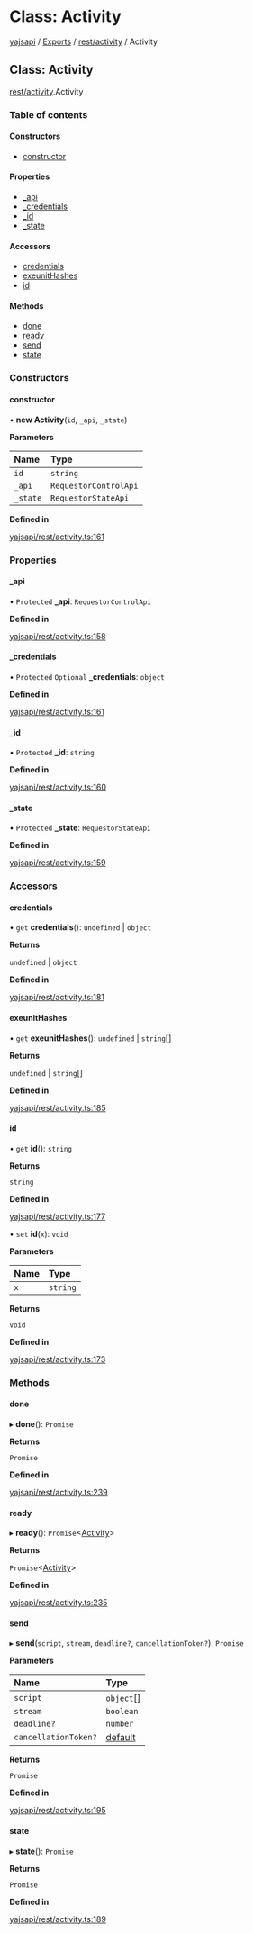 # Class: Activity

[yajsapi](../yajsapi.md) / [Exports](../modules/) / [rest/activity](../modules/rest_activity.md) / Activity

## Class: Activity

[rest/activity](../modules/rest_activity.md).Activity

### Table of contents

#### Constructors

* [constructor](rest_activity.activity.md#constructor)

#### Properties

* [\_api](rest_activity.activity.md#_api)
* [\_credentials](rest_activity.activity.md#_credentials)
* [\_id](rest_activity.activity.md#_id)
* [\_state](rest_activity.activity.md#_state)

#### Accessors

* [credentials](rest_activity.activity.md#credentials)
* [exeunitHashes](rest_activity.activity.md#exeunithashes)
* [id](rest_activity.activity.md#id)

#### Methods

* [done](rest_activity.activity.md#done)
* [ready](rest_activity.activity.md#ready)
* [send](rest_activity.activity.md#send)
* [state](rest_activity.activity.md#state)

### Constructors

#### constructor

• **new Activity**\(`id`, `_api`, `_state`\)

**Parameters**

| Name | Type |
| :--- | :--- |
| `id` | `string` |
| `_api` | `RequestorControlApi` |
| `_state` | `RequestorStateApi` |

**Defined in**

[yajsapi/rest/activity.ts:161](https://github.com/golemfactory/yajsapi/blob/8f42a91/yajsapi/rest/activity.ts#L161)

### Properties

#### \_api

• `Protected` **\_api**: `RequestorControlApi`

**Defined in**

[yajsapi/rest/activity.ts:158](https://github.com/golemfactory/yajsapi/blob/8f42a91/yajsapi/rest/activity.ts#L158)

#### \_credentials

• `Protected` `Optional` **\_credentials**: `object`

**Defined in**

[yajsapi/rest/activity.ts:161](https://github.com/golemfactory/yajsapi/blob/8f42a91/yajsapi/rest/activity.ts#L161)

#### \_id

• `Protected` **\_id**: `string`

**Defined in**

[yajsapi/rest/activity.ts:160](https://github.com/golemfactory/yajsapi/blob/8f42a91/yajsapi/rest/activity.ts#L160)

#### \_state

• `Protected` **\_state**: `RequestorStateApi`

**Defined in**

[yajsapi/rest/activity.ts:159](https://github.com/golemfactory/yajsapi/blob/8f42a91/yajsapi/rest/activity.ts#L159)

### Accessors

#### credentials

• `get` **credentials**\(\): `undefined` \| `object`

**Returns**

`undefined` \| `object`

**Defined in**

[yajsapi/rest/activity.ts:181](https://github.com/golemfactory/yajsapi/blob/8f42a91/yajsapi/rest/activity.ts#L181)

#### exeunitHashes

• `get` **exeunitHashes**\(\): `undefined` \| `string`\[\]

**Returns**

`undefined` \| `string`\[\]

**Defined in**

[yajsapi/rest/activity.ts:185](https://github.com/golemfactory/yajsapi/blob/8f42a91/yajsapi/rest/activity.ts#L185)

#### id

• `get` **id**\(\): `string`

**Returns**

`string`

**Defined in**

[yajsapi/rest/activity.ts:177](https://github.com/golemfactory/yajsapi/blob/8f42a91/yajsapi/rest/activity.ts#L177)

• `set` **id**\(`x`\): `void`

**Parameters**

| Name | Type |
| :--- | :--- |
| `x` | `string` |

**Returns**

`void`

**Defined in**

[yajsapi/rest/activity.ts:173](https://github.com/golemfactory/yajsapi/blob/8f42a91/yajsapi/rest/activity.ts#L173)

### Methods

#### done

▸ **done**\(\): `Promise`

**Returns**

`Promise`

**Defined in**

[yajsapi/rest/activity.ts:239](https://github.com/golemfactory/yajsapi/blob/8f42a91/yajsapi/rest/activity.ts#L239)

#### ready

▸ **ready**\(\): `Promise`&lt;[Activity](rest_activity.activity.md)&gt;

**Returns**

`Promise`&lt;[Activity](rest_activity.activity.md)&gt;

**Defined in**

[yajsapi/rest/activity.ts:235](https://github.com/golemfactory/yajsapi/blob/8f42a91/yajsapi/rest/activity.ts#L235)

#### send

▸ **send**\(`script`, `stream`, `deadline?`, `cancellationToken?`\): `Promise`

**Parameters**

| Name | Type |
| :--- | :--- |
| `script` | `object`\[\] |
| `stream` | `boolean` |
| `deadline?` | `number` |
| `cancellationToken?` | [default](utils_cancellationtoken.default.md) |

**Returns**

`Promise`

**Defined in**

[yajsapi/rest/activity.ts:195](https://github.com/golemfactory/yajsapi/blob/8f42a91/yajsapi/rest/activity.ts#L195)

#### state

▸ **state**\(\): `Promise`

**Returns**

`Promise`

**Defined in**

[yajsapi/rest/activity.ts:189](https://github.com/golemfactory/yajsapi/blob/8f42a91/yajsapi/rest/activity.ts#L189)

